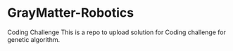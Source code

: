 # GrayMatter-Robotics
Coding Challenge
This is a repo to upload solution for Coding challenge for genetic algorithm.

